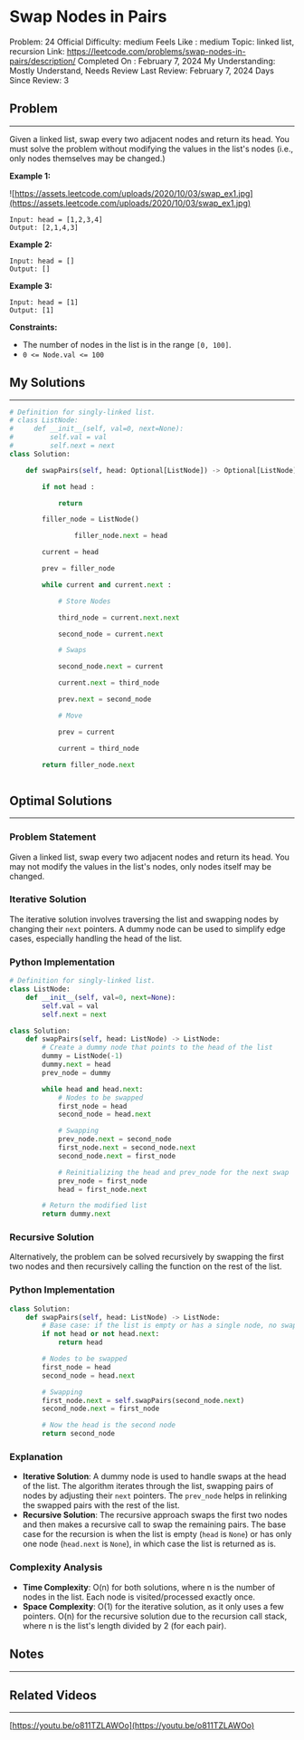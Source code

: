 # Swap Nodes in Pairs

Problem: 24
Official Difficulty: medium
Feels Like : medium
Topic: linked list, recursion
Link: https://leetcode.com/problems/swap-nodes-in-pairs/description/
Completed On : February 7, 2024
My Understanding: Mostly Understand, Needs Review
Last Review: February 7, 2024
Days Since Review: 3

## Problem

---

Given 
a linked list, swap every two adjacent nodes and return its head. You 
must solve the problem without modifying the values in the list's nodes 
(i.e., only nodes themselves may be changed.)

**Example 1:**

![https://assets.leetcode.com/uploads/2020/10/03/swap_ex1.jpg](https://assets.leetcode.com/uploads/2020/10/03/swap_ex1.jpg)

```
Input: head = [1,2,3,4]
Output: [2,1,4,3]

```

**Example 2:**

```
Input: head = []
Output: []
```

**Example 3:**

```
Input: head = [1]
Output: [1]
```

**Constraints:**

- The number of nodes in the list is in the range `[0, 100]`.
- `0 <= Node.val <= 100`

## My Solutions

---

```python
# Definition for singly-linked list.
# class ListNode:
#     def __init__(self, val=0, next=None):
#         self.val = val
#         self.next = next
class Solution:

    def swapPairs(self, head: Optional[ListNode]) -> Optional[ListNode]:

        if not head : 

            return

        filler_node = ListNode()

				filler_node.next = head

        current = head

        prev = filler_node

        while current and current.next : 

            # Store Nodes

            third_node = current.next.next

            second_node = current.next

            # Swaps

            second_node.next = current

            current.next = third_node

            prev.next = second_node

            # Move

            prev = current 

            current = third_node

        return filler_node.next
```

```python

```

## Optimal Solutions

---

### Problem Statement

Given a linked list, swap every two adjacent nodes and return its head. You may not modify the values in the list's nodes, only nodes itself may be changed.

### Iterative Solution

The iterative solution involves traversing the list and swapping nodes by changing their `next` pointers. A dummy node can be used to simplify edge cases, especially handling the head of the list.

### Python Implementation

```python
# Definition for singly-linked list.
class ListNode:
    def __init__(self, val=0, next=None):
        self.val = val
        self.next = next

class Solution:
    def swapPairs(self, head: ListNode) -> ListNode:
        # Create a dummy node that points to the head of the list
        dummy = ListNode(-1)
        dummy.next = head
        prev_node = dummy

        while head and head.next:
            # Nodes to be swapped
            first_node = head
            second_node = head.next

            # Swapping
            prev_node.next = second_node
            first_node.next = second_node.next
            second_node.next = first_node

            # Reinitializing the head and prev_node for the next swap
            prev_node = first_node
            head = first_node.next

        # Return the modified list
        return dummy.next
```

### Recursive Solution

Alternatively, the problem can be solved recursively by swapping the first two nodes and then recursively calling the function on the rest of the list.

### Python Implementation

```python
class Solution:
    def swapPairs(self, head: ListNode) -> ListNode:
        # Base case: if the list is empty or has a single node, no swap needed
        if not head or not head.next:
            return head

        # Nodes to be swapped
        first_node = head
        second_node = head.next

        # Swapping
        first_node.next = self.swapPairs(second_node.next)
        second_node.next = first_node

        # Now the head is the second node
        return second_node
```

### Explanation

- **Iterative Solution**: A dummy node is used to handle swaps at the head of the list. The algorithm iterates through the list, swapping pairs of nodes by adjusting their `next` pointers. The `prev_node` helps in relinking the swapped pairs with the rest of the list.
- **Recursive Solution**: The recursive approach swaps the first two nodes and then makes a recursive call to swap the remaining pairs. The base case for the recursion is when the list is empty (`head` is `None`) or has only one node (`head.next` is `None`), in which case the list is returned as is.

### Complexity Analysis

- **Time Complexity**: O(n) for both solutions, where n is the number of nodes in the list. Each node is visited/processed exactly once.
- **Space Complexity**: O(1) for the iterative solution, as it only uses a few pointers. O(n) for the recursive solution due to the recursion call stack, where n is the list's length divided by 2 (for each pair).

## Notes

---

 

## Related Videos

---

[https://youtu.be/o811TZLAWOo](https://youtu.be/o811TZLAWOo)